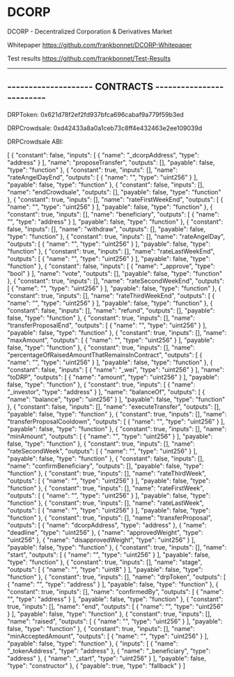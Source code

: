 # DCORP
DCORP - Decentralized Corporation &amp; Derivatives Market

Whitepaper
https://github.com/frankbonnet/DCORP-Whitepaper

Test results
https://github.com/frankbonnet/Test-Results


--------------------------------------------------------
-------------------- CONTRACTS -------------------------
--------------------------------------------------------


DRPToken: 0x621d78f2ef2fd937bfca696cabaf9a779f59b3ed

DRPCrowdsale: 0xd42433a8a0a1ceb73c8ff4e432463e2ee109039d


DRPCrowdsale ABI:

[
    {
      "constant": false,
      "inputs": [
        {
          "name": "_dcorpAddress",
          "type": "address"
        }
      ],
      "name": "proposeTransfer",
      "outputs": [],
      "payable": false,
      "type": "function"
    },
    {
      "constant": true,
      "inputs": [],
      "name": "rateAngelDayEnd",
      "outputs": [
        {
          "name": "",
          "type": "uint256"
        }
      ],
      "payable": false,
      "type": "function"
    },
    {
      "constant": false,
      "inputs": [],
      "name": "endCrowdsale",
      "outputs": [],
      "payable": false,
      "type": "function"
    },
    {
      "constant": true,
      "inputs": [],
      "name": "rateFirstWeekEnd",
      "outputs": [
        {
          "name": "",
          "type": "uint256"
        }
      ],
      "payable": false,
      "type": "function"
    },
    {
      "constant": true,
      "inputs": [],
      "name": "beneficiary",
      "outputs": [
        {
          "name": "",
          "type": "address"
        }
      ],
      "payable": false,
      "type": "function"
    },
    {
      "constant": false,
      "inputs": [],
      "name": "withdraw",
      "outputs": [],
      "payable": false,
      "type": "function"
    },
    {
      "constant": true,
      "inputs": [],
      "name": "rateAngelDay",
      "outputs": [
        {
          "name": "",
          "type": "uint256"
        }
      ],
      "payable": false,
      "type": "function"
    },
    {
      "constant": true,
      "inputs": [],
      "name": "rateLastWeekEnd",
      "outputs": [
        {
          "name": "",
          "type": "uint256"
        }
      ],
      "payable": false,
      "type": "function"
    },
    {
      "constant": false,
      "inputs": [
        {
          "name": "_approve",
          "type": "bool"
        }
      ],
      "name": "vote",
      "outputs": [],
      "payable": false,
      "type": "function"
    },
    {
      "constant": true,
      "inputs": [],
      "name": "rateSecondWeekEnd",
      "outputs": [
        {
          "name": "",
          "type": "uint256"
        }
      ],
      "payable": false,
      "type": "function"
    },
    {
      "constant": true,
      "inputs": [],
      "name": "rateThirdWeekEnd",
      "outputs": [
        {
          "name": "",
          "type": "uint256"
        }
      ],
      "payable": false,
      "type": "function"
    },
    {
      "constant": false,
      "inputs": [],
      "name": "refund",
      "outputs": [],
      "payable": false,
      "type": "function"
    },
    {
      "constant": true,
      "inputs": [],
      "name": "transferProposalEnd",
      "outputs": [
        {
          "name": "",
          "type": "uint256"
        }
      ],
     "payable": false,
      "type": "function"
    },
    {
      "constant": true,
      "inputs": [],
      "name": "maxAmount",
      "outputs": [
        {
          "name": "",
          "type": "uint256"
        }
      ],
      "payable": false,
      "type": "function"
    },
    {
      "constant": true,
      "inputs": [],
      "name": "percentageOfRaisedAmountThatRemainsInContract",
      "outputs": [
        {
          "name": "",
          "type": "uint256"
        }
      ],
      "payable": false,
      "type": "function"
    },
    {
      "constant": false,
      "inputs": [
        {
          "name": "_wei",
          "type": "uint256"
        }
      ],
      "name": "toDRP",
      "outputs": [
        {
          "name": "amount",
          "type": "uint256"
        }
      ],
      "payable": false,
      "type": "function"
    },
    {
      "constant": true,
      "inputs": [
        {
          "name": "_investor",
          "type": "address"
        }
      ],
      "name": "balanceOf",
      "outputs": [
        {
          "name": "balance",
          "type": "uint256"
        }
      ],
      "payable": false,
      "type": "function"
    },
    {
      "constant": false,
      "inputs": [],
      "name": "executeTransfer",
      "outputs": [],
      "payable": false,
      "type": "function"
    },
    {
      "constant": true,
      "inputs": [],
      "name": "transferProposalCooldown",
      "outputs": [
        {
          "name": "",
          "type": "uint256"
        }
      ],
      "payable": false,
      "type": "function"
    },
    {
      "constant": true,
      "inputs": [],
      "name": "minAmount",
      "outputs": [
        {
          "name": "",
          "type": "uint256"
        }
      ],
      "payable": false,
      "type": "function"
    },
    {
      "constant": true,
      "inputs": [],
      "name": "rateSecondWeek",
      "outputs": [
        {
          "name": "",
          "type": "uint256"
        }
      ],
      "payable": false,
      "type": "function"
    },
    {
      "constant": false,
      "inputs": [],
      "name": "confirmBeneficiary",
      "outputs": [],
      "payable": false,
      "type": "function"
    },
    {
      "constant": true,
      "inputs": [],
      "name": "rateThirdWeek",
      "outputs": [
        {
          "name": "",
          "type": "uint256"
        }
      ],
      "payable": false,
      "type": "function"
    },
    {
      "constant": true,
      "inputs": [],
      "name": "rateFirstWeek",
      "outputs": [
        {
          "name": "",
          "type": "uint256"
        }
      ],
      "payable": false,
      "type": "function"
    },
    {
      "constant": true,
      "inputs": [],
      "name": "rateLastWeek",
      "outputs": [
        {
          "name": "",
          "type": "uint256"
        }
      ],
      "payable": false,
      "type": "function"
    },
    {
      "constant": true,
      "inputs": [],
      "name": "transferProposal",
      "outputs": [
        {
          "name": "dcorpAddress",
          "type": "address"
        },
        {
          "name": "deadline",
          "type": "uint256"
        },
        {
          "name": "approvedWeight",
          "type": "uint256"
        },
        {
          "name": "disapprovedWeight",
          "type": "uint256"
        }
      ],
      "payable": false,
      "type": "function"
    },
    {
      "constant": true,
      "inputs": [],
      "name": "start",
      "outputs": [
        {
          "name": "",
          "type": "uint256"
        }
      ],
      "payable": false,
      "type": "function"
    },
    {
      "constant": true,
      "inputs": [],
      "name": "stage",
      "outputs": [
        {
          "name": "",
          "type": "uint8"
        }
      ],
      "payable": false,
      "type": "function"
    },
    {
      "constant": true,
      "inputs": [],
      "name": "drpToken",
      "outputs": [
        {
          "name": "",
          "type": "address"
        }
      ],
      "payable": false,
      "type": "function"
    },
    {
      "constant": true,
      "inputs": [],
      "name": "confirmedBy",
      "outputs": [
        {
          "name": "",
          "type": "address"
        }
      ],
      "payable": false,
      "type": "function"
    },
    {
      "constant": true,
      "inputs": [],
      "name": "end",
      "outputs": [
        {
          "name": "",
          "type": "uint256"
        }
      ],
      "payable": false,
      "type": "function"
    },
    {
      "constant": true,
      "inputs": [],
      "name": "raised",
      "outputs": [
        {
          "name": "",
          "type": "uint256"
        }
      ],
      "payable": false,
      "type": "function"
    },
    {
      "constant": true,
      "inputs": [],
      "name": "minAcceptedAmount",
      "outputs": [
        {
          "name": "",
          "type": "uint256"
        }
      ],
      "payable": false,
      "type": "function"
    },
    {
      "inputs": [
        {
          "name": "_tokenAddress",
          "type": "address"
        },
        {
          "name": "_beneficiary",
          "type": "address"
        },
        {
          "name": "_start",
          "type": "uint256"
        }
      ],
      "payable": false,
      "type": "constructor"
    },
    {
      "payable": true,
      "type": "fallback"
    }
  ]
